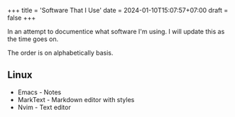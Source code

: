 +++
title = 'Software That I Use'
date = 2024-01-10T15:07:57+07:00
draft = false
+++

In an attempt to documentice what software I'm using. I will update this as the time goes on.

The order is on alphabetically basis.

## Linux

- Emacs - Notes
- MarkText - Markdown editor with styles
- Nvim - Text editor

